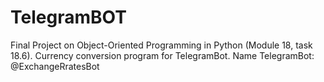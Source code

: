 # TelegramBOT
Final Project on Object-Oriented Programming in Python (Module 18, task 18.6).
Currency conversion program for TelegramBot.
Name TelegramBot: @ExchangeRratesBot 
